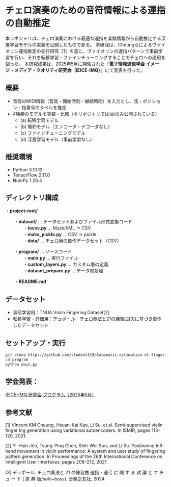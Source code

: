 # チェロ演奏のための音符情報による運指の自動推定

本リポジトリは、チェロ演奏における最適な運指を楽譜情報から自動推定する深層学習モデルの実装を公開したものである。
本研究は、Cheungらによるヴァイオリン運指推定の先行研究［1］を基に、ヴァイオリンの運指パターンで事前学習を行い、それを転移学習・ファインチューニングすることでチェロへの適用を図った。
本研究成果は、2025年5月に開催された「**電子情報通信学会 イメージ・メディア・クオリティ研究会（IEICE-IMQ）**」にて発表を行った。

## 概要

- 音符のMIDI情報（音高・開始時刻・継続時間）を入力とし、弦・ポジション・指番号のラベルを推定
- 4種類のモデルを実装・比較（本リポジトリでは(a)のみ公開されている）
  - (a) 転移学習モデル
  - (b) 簡約モデル（エンコーダ・デコーダなし）
  - (c) ファインチューニングモデル
  - (d) 深層学習モデル（事前学習なし）

## 推奨環境

- Python 3.10.12
- TensorFlow 2.17.0
- NumPy 1.26.4

## ディレクトリ構成

・**project-root/**  
  
　　・**dataset/** … データセットおよびファイル形式変換コード  
　　　　・**tocsv.py** … MusicXML → CSV  
　　　　・**make_pickle.py** … CSV → pickle  
　　　　・**data/** … チェロ用の自作データセット（CSV）  
    
　　・**program/** … ソースコード  
　　　　・**main.py** … 実行ファイル  
　　　　・**custom_layers.py** … カスタム層の定義  
　　　　・**dataset_prepare.py** … データ前処理  
      
　　・**README.md**  

## データセット

- 事前学習用：TNUA Violin Fingering Dataset[2]
- 転移学習・評価用：デュポール　チェロ奏法と21の練習曲[3]に基づき自作したデータセット


## セットアップ・実行

```bash  
git clone https://github.com/student319/Automatic-estimation-of-fingerings-by-note-information-for-cello-performance.git  
cd program
python main.py
```


## 学会発表：  
[IEICE-IMQ 研究会 プログラム（2025年5月）](https://ken.ieice.org/ken/program/index.php?tgs_regid=29051ffd263895bed9d2b9d591ba66c06956421ef30b5393bfa12d1b707d3f7a&tgid=IEICE-IMQ)


## 参考文献

[1] Vincent KM Cheung, Hsuan-Kai Kao, Li Su, et al. Semi-supervised violin finger ing generation using variational autoencoders. In ISMIR, pages 113–120, 2021.

[2] Yi-Hsin Jen, Tsung-Ping Chen, Shih-Wei Sun, and Li Su. Positioning left-hand movement in violin performance: A system and user study of fingering pattern generation. In Proceedings of the 26th International Conference on Intelligent User Interfaces, pages 208–212, 2021.

[3] デュポール. チェロ奏法と 21 の練習曲 運指・運弓 に 関 す る 試 論 と エ チ ュ ー ド ( 原 典 版/solo+bass). 音楽之友社, 2024.
